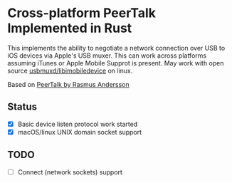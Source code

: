 # Cross-platform PeerTalk Implemented in Rust

This implements the ability to negotiate a network connection over USB to iOS devices via Apple's USB muxer. This can work across platforms assuming iTunes or Apple Mobile Supprot is present. May work with open source [usbmuxd/libimobiledevice](http://www.libimobiledevice.org/) on linux.

Based on [PeerTalk by Rasmus Andersson](https://github.com/rsms/peertalk)

## Status

- [x] Basic device listen protocol work started
- [x] macOS/linux UNIX domain socket support

## TODO

- [ ] Connect (network sockets) support

